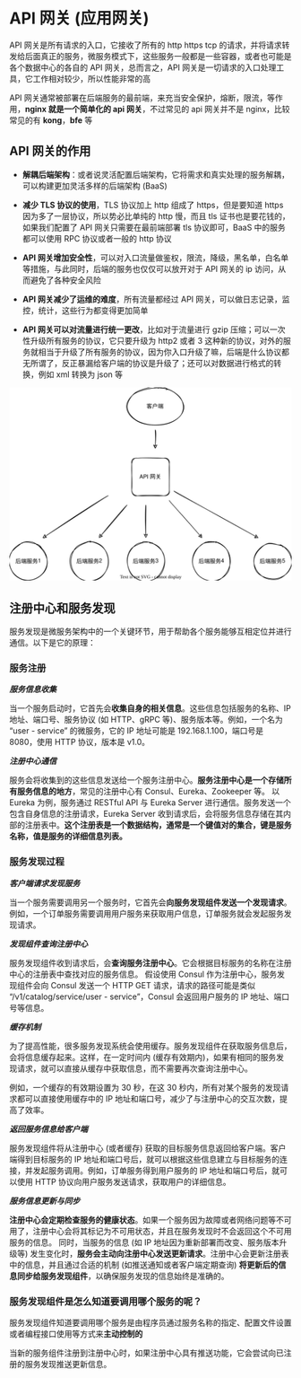 <!--
 * @Author: shgopher shgopher@gmail.com
 * @Date: 2024-09-21 23:43:21
 * @LastEditors: shgopher shgopher@gmail.com
 * @LastEditTime: 2024-10-02 23:54:15
 * @FilePath: /luban/系统设计基础/网络在系统设计中的作用/API网关/README.md
 * @Description: 
 * 
 * Copyright (c) 2024 by shgopher, All Rights Reserved. 
-->
# API 网关 (应用网关)
API 网关是所有请求的入口，它接收了所有的 http https tcp 的请求，并将请求转发给后面真正的服务，微服务模式下，这些服务一般都是一些容器，或者也可能是各个数据中心的各自的 API 网关，总而言之，API 网关是一切请求的入口处理工具，它工作相对较少，所以性能非常的高

API 网关通常被部署在后端服务的最前端，来充当安全保护，熔断，限流，等作用，**nginx 就是一个简单化的 api 网关**，不过常见的 api 网关并不是 nginx，比较常见的有 **kong**，**bfe** 等

## API 网关的作用
- **解耦后端架构**：或者说灵活配置后端架构，它将需求和真实处理的服务解耦，可以构建更加灵活多样的后端架构 (BaaS)

- **减少 TLS 协议的使用**，TLS 协议加上 http 组成了 https，但是要知道 https 因为多了一层协议，所以势必比单纯的 http 慢，而且 tls 证书也是要花钱的，如果我们配置了 API 网关只需要在最前端部署 tls 协议即可，BaaS 中的服务都可以使用 RPC 协议或者一般的 http 协议

- **API 网关增加安全性**，可以对入口流量做鉴权，限流，降级，黑名单，白名单等措施，与此同时，后端的服务也仅仅可以放开对于 API 网关的 ip 访问，从而避免了各种安全风险

- **API 网关减少了运维的难度**，所有流量都经过 API 网关，可以做日志记录，监控，统计，这些行为都变得更加简单

- **API 网关可以对流量进行统一更改**，比如对于流量进行 gzip 压缩；可以一次性升级所有服务的协议，它只要升级为 http2 或者 3 这种新的协议，对外的服务就相当于升级了所有服务的协议，因为你入口升级了嘛，后端是什么协议都无所谓了，反正暴漏给客户端的协议是升级了；还可以对数据进行格式的转换，例如 xml 转换为 json 等

![API 网关](./API-gatway.svg)
## 注册中心和服务发现
服务发现是微服务架构中的一个关键环节，用于帮助各个服务能够互相定位并进行通信。以下是它的原理：

### 服务注册

***服务信息收集***

当一个服务启动时，它首先会**收集自身的相关信息**。这些信息包括服务的名称、IP 地址、端口号、服务协议 (如 HTTP、gRPC 等)、服务版本等。例如，一个名为 “user - service” 的微服务，它的 IP 地址可能是 192.168.1.100，端口号是 8080，使用 HTTP 协议，版本是 v1.0。

***注册中心通信***

服务会将收集到的这些信息发送给一个服务注册中心。**服务注册中心是一个存储所有服务信息的地方**，常见的注册中心有 Consul、Eureka、Zookeeper 等。
以 Eureka 为例，服务通过 RESTful API 与 Eureka Server 进行通信。服务发送一个包含自身信息的注册请求，Eureka Server 收到请求后，会将服务信息存储在其内部的注册表中。**这个注册表是一个数据结构，通常是一个键值对的集合，键是服务名称，值是服务的详细信息列表。**
### 服务发现过程

***客户端请求发现服务***

当一个服务需要调用另一个服务时，它首先会**向服务发现组件发送一个发现请求**。例如，一个订单服务需要调用用户服务来获取用户信息，订单服务就会发起服务发现请求。

***发现组件查询注册中心***

服务发现组件收到请求后，会**查询服务注册中心**。它会根据目标服务的名称在注册中心的注册表中查找对应的服务信息。
假设使用 Consul 作为注册中心，服务发现组件会向 Consul 发送一个 HTTP GET 请求，请求的路径可能是类似 “/v1/catalog/service/user - service”，Consul 会返回用户服务的 IP 地址、端口号等信息。

***缓存机制***

为了提高性能，很多服务发现系统会使用缓存。服务发现组件在获取服务信息后，会将信息缓存起来。这样，在一定时间内 (缓存有效期内)，如果有相同的服务发现请求，就可以直接从缓存中获取信息，而不需要再次查询注册中心。

例如，一个缓存的有效期设置为 30 秒，在这 30 秒内，所有对某个服务的发现请求都可以直接使用缓存中的 IP 地址和端口号，减少了与注册中心的交互次数，提高了效率。

***返回服务信息给客户端***

服务发现组件将从注册中心 (或者缓存) 获取的目标服务信息返回给客户端。客户端得到目标服务的 IP 地址和端口号后，就可以根据这些信息建立与目标服务的连接，并发起服务调用。例如，订单服务得到用户服务的 IP 地址和端口号后，就可以使用 HTTP 协议向用户服务发送请求，获取用户的详细信息。

***服务信息更新与同步***

**注册中心会定期检查服务的健康状态**。如果一个服务因为故障或者网络问题等不可用了，注册中心会将其标记为不可用状态，并且在服务发现时不会返回这个不可用服务的信息。
同时，当服务的信息 (如 IP 地址因为重新部署而改变、服务版本升级等) 发生变化时，**服务会主动向注册中心发送更新请求**。注册中心会更新注册表中的信息，并且通过合适的机制 (如推送通知或者客户端定期查询) **将更新后的信息同步给服务发现组件**，以确保服务发现的信息始终是准确的。
### 服务发现组件是怎么知道要调用哪个服务的呢？
服务发现组件知道要调用哪个服务是由程序员通过服务名称的指定、配置文件设置或者编程接口使用等方式来**主动控制的**

当新的服务组件注册到注册中心时，如果注册中心具有推送功能，它会尝试向已注册的服务发现推送更新信息。



